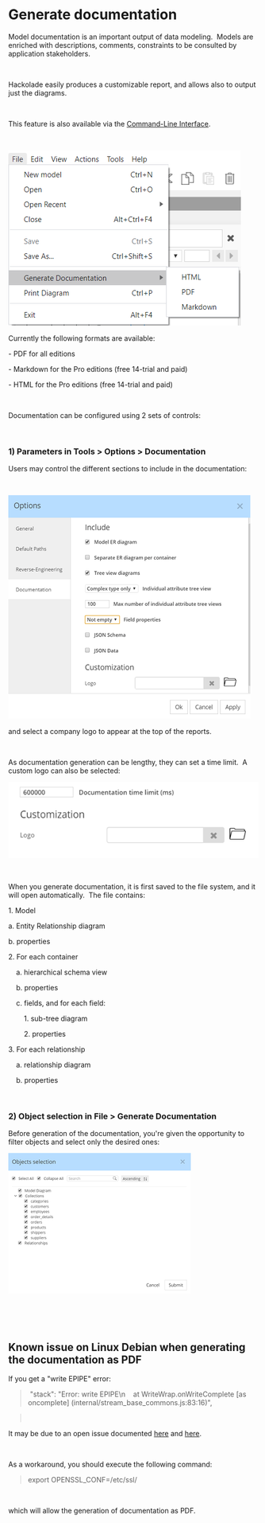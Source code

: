 # Generate documentation

Model documentation is an important output of data modeling.&nbsp; Models are enriched with descriptions, comments, constraints to be consulted by application stakeholders.

&nbsp;

Hackolade easily produces a customizable report, and allows also to output just the diagrams.

&nbsp;

This feature is also available via the [Command-Line Interface](<CommandLineInterface.md>).

&nbsp;

![Image](<lib/Menu%20File%20Generate%20Documentation.png>)

Currently the following formats are available:

\- PDF for all editions

\- Markdown for the Pro editions (free 14-trial and paid)

\- HTML for the Pro editions (free 14-trial and paid)

&nbsp;

Documentation can be configured using 2 sets of controls:

&nbsp;

### &#49;) Parameters in Tools \> Options \> Documentation

Users may control the different sections to include in the documentation:

&nbsp;

![Image](<lib/Documentation%20options.png>)

and select a company logo to appear at the top of the reports.

&nbsp;

As documentation generation can be lengthy, they can set a time limit.&nbsp; A custom logo can also be selected:

![Image](<lib/Tools%20-%20Options%20-%20Doc2.png>)

&nbsp;

When you generate documentation, it is first saved to the file system, and it will open automatically.&nbsp; The file contains:

&#49;. Model&nbsp;

a. Entity Relationship diagram

b. properties

&#50;. For each container

&nbsp; &nbsp; a. hierarchical schema view

&nbsp; &nbsp; b. properties

&nbsp; &nbsp; c. fields, and for each field:

&nbsp; &nbsp; &nbsp; &nbsp; 1. sub-tree diagram

&nbsp; &nbsp; &nbsp; &nbsp; 2. properties

&#51;. For each relationship

&nbsp; &nbsp; a. relationship diagram

&nbsp; &nbsp; b. properties

&nbsp;

### &#50;) Object selection in File \> Generate Documentation

Before generation of the documentation, you're given the opportunity to filter objects and select only the desired ones:

![Image](<lib/Documentation%20-%20Object%20selection.png>)

&nbsp;

&nbsp;

## Known issue on Linux Debian when generating the documentation as PDF

If you get a "write EPIPE" error:

>  "stack": "Error: write EPIPE\\n    at WriteWrap.onWriteComplete \[as oncomplete\] (internal/stream\_base\_commons.js:83:16)",

> &nbsp;

It may be due to an open issue documented [here](<https://github.com/wch/webshot/issues/90> "target=\"\_blank\"") and [here](<https://github.com/marcbachmann/node-html-pdf/issues/531> "target=\"\_blank\"").

&nbsp;

As a workaround, you should execute the following command:

> export OPENSSL\_CONF=/etc/ssl/

&nbsp;

which will allow the generation of documentation as PDF.

